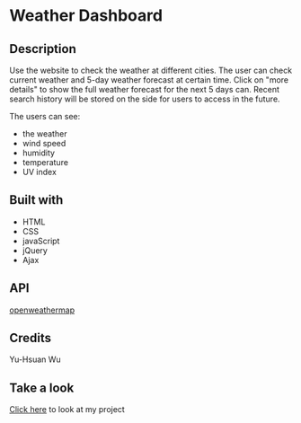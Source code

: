 # Weather Dashboard

## Description
Use the website to check the weather at different cities. The user can check current weather and 5-day weather forecast at certain time. Click on "more details" to show the full weather forecast for the next 5 days can. Recent search history will be stored on the side for users to access in the future.

The users can see:
* the weather
* wind speed
* humidity
* temperature
* UV index

## Built with
* HTML
* CSS
* javaScript
* jQuery
* Ajax

## API
[openweathermap](https://openweathermap.org/)

## Credits
Yu-Hsuan Wu

## Take a look
[Click here]() to look at my project
